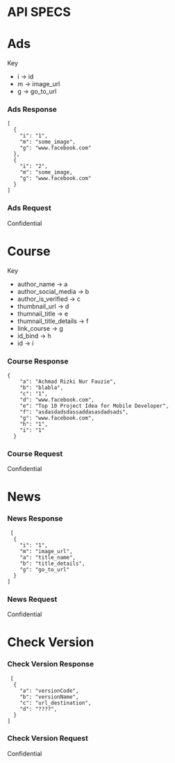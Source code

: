 # API SPECS

# Ads
Key
- i -> id 
- m -> image_url
- g -> go_to_url

### Ads Response
    [
      {
        "i": "1",
        "m": "some_image",
        "g": "www.facebook.com"
      },
      {
        "i": "2",
        "m": "some_image,
        "g": "www.facebook.com"
      }
    ]


### Ads Request
Confidential

# Course
Key
- author_name -> a
- author_social_media -> b
- author_is_verified -> c
- thumbnail_url -> d
- thumnail_title -> e
- thumnail_title_details -> f
- link_course -> g
- id_bind -> h
- id -> i

### Course Response
    {
        "a": "Achmad Rizki Nur Fauzie",
        "b": "blabla",
        "c": "1",
        "d": "www.facebook.com",
        "e": "Top 10 Project Idea for Mobile Developer",
        "f": "asdasdadsdassaddasasdadsads",
        "g": "www.facebook.com",
        "h": "1",
        "i": "1"
      }
      
 ### Course Request
 Confidential
 
 
 # News
 
 ### News Response
     [
      {
        "i": "1",
        "m": "image_url",
        "a": "title_name",
        "b": "title_details",
        "g": "go_to_url"
      }
    ]

 ### News Request
 Confidential
 
  # Check Version
 
 ### Check Version Response
     [
      {
        "a": "versionCode",
        "b": "versionName",
        "c": "url_destination",
        "d": "????",
      }
    ]

 ### Check Version Request
 Confidential
